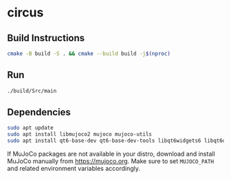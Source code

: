 # circus

## Build Instructions

```bash
cmake -B build -S . && cmake --build build -j$(nproc)
```

## Run

```bash
./build/Src/main
```

## Dependencies 

```bash
sudo apt update
sudo apt install libmujoco2 mujoco mujoco-utils
sudo apt install qt6-base-dev qt6-base-dev-tools libqt6widgets6 libqt6openglwidgets6
```
If MuJoCo packages are not available in your distro, download and install MuJoCo manually from https://mujoco.org. Make sure to set `MUJOCO_PATH` and related environment variables accordingly.
